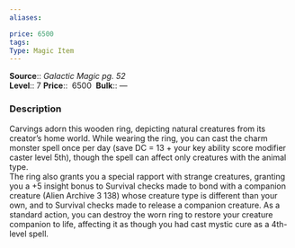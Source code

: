 ```yaml
---
aliases: 

price: 6500
tags: 
Type: Magic Item
---
```

**Source**:: _Galactic Magic pg. 52_  
**Level**:: 7
**Price**::  6500 
**Bulk**:: —

### Description

Carvings adorn this wooden ring, depicting natural creatures from its creator’s home world. While wearing the ring, you can cast the charm monster spell once per day (save DC = 13 + your key ability score modifier caster level 5th), though the spell can affect only creatures with the animal type.  
The ring also grants you a special rapport with strange creatures, granting you a +5 insight bonus to Survival checks made to bond with a companion creature (Alien Archive 3 138) whose creature type is different than your own, and to Survival checks made to release a companion creature. As a standard action, you can destroy the worn ring to restore your creature companion to life, affecting it as though you had cast mystic cure as a 4th-level spell.
